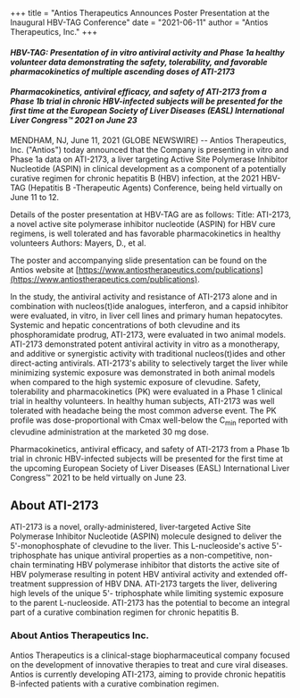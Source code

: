 +++
title = "Antios Therapeutics Announces Poster Presentation at the Inaugural HBV-TAG Conference"
date = "2021-06-11"
author = "Antios Therapeutics, Inc."
+++


#### *HBV-TAG: Presentation of in vitro antiviral activity and Phase 1a healthy volunteer data demonstrating the safety, tolerability, and favorable pharmacokinetics of multiple ascending doses of ATI-2173*

#### *Pharmacokinetics, antiviral efficacy, and safety of ATI-2173 from a Phase 1b trial in chronic HBV-infected subjects will be presented for the first time at the European Society of Liver Diseases (EASL) International Liver Congress&#8482; 2021 on June 23*


MENDHAM, NJ, June 11, 2021 (GLOBE NEWSWIRE) -- Antios Therapeutics, Inc. ("Antios") today announced that the Company is presenting in vitro and Phase 1a data on ATI-2173, a liver targeting Active Site Polymerase Inhibitor Nucleotide (ASPIN) in clinical development as a component of a potentially curative regimen for chronic hepatitis B (HBV) infection, at the 2021 HBV-TAG (Hepatitis B -Therapeutic Agents) Conference, being held virtually on June 11 to 12.

Details of the poster presentation at HBV-TAG are as follows:
Title: ATI-2173, a novel active site polymerase inhibitor nucleotide (ASPIN) for HBV cure regimens, is well tolerated and has favorable pharmacokinetics in healthy volunteers
Authors: Mayers, D., et al.

The poster and accompanying slide presentation can be found on the Antios website at [https://www.antiostherapeutics.com/publications](https://www.antiostherapeutics.com/publications).

In the study, the antiviral activity and resistance of ATI-2173 alone and in combination with nucleos(t)ide analogues, interferon, and a capsid inhibitor were evaluated, in vitro, in liver cell lines and primary human hepatocytes. Systemic and hepatic concentrations of both clevudine and its phosphoramidate prodrug, ATI-2173, were evaluated in two animal models. ATI-2173 demonstrated potent antiviral activity in vitro as a monotherapy, and additive or synergistic activity with traditional nucleos(t)ides and other direct-acting antivirals. ATI-2173's ability to selectively target the liver while minimizing systemic exposure was demonstrated in both animal models when compared to the high systemic exposure of clevudine. Safety, tolerability and pharmacokinetics (PK) were evaluated in a Phase 1 clinical trial in healthy volunteers. In healthy human subjects, ATI-2173 was well tolerated with headache being the most common adverse event. The PK profile was dose-proportional with Cmax well-below the C<sub>min</sub> reported with clevudine administration at the marketed 30 mg dose.

Pharmacokinetics, antiviral efficacy, and safety of ATI-2173 from a Phase 1b trial in chronic HBV-infected subjects will be presented for the first time at the upcoming European Society of Liver Diseases (EASL) International Liver Congress&#8482; 2021 to be held virtually on June 23.

## About ATI-2173
ATI-2173 is a novel, orally-administered, liver-targeted Active Site Polymerase Inhibitor Nucleotide (ASPIN) molecule designed to deliver the 5'-monophosphate of clevudine to the liver. This L-nucleoside's active 5'-triphosphate has unique antiviral properties as a non-competitive, non-chain terminating HBV polymerase inhibitor that distorts the active site of HBV polymerase resulting in potent HBV antiviral activity and extended off-treatment suppression of HBV DNA. ATI-2173 targets the liver, delivering high levels of the unique 5'- triphosphate while limiting systemic exposure to the parent L-nucleoside. ATI-2173 has the potential to become an integral part of a curative combination regimen for chronic hepatitis B.

### About Antios Therapeutics Inc.
Antios Therapeutics is a clinical-stage biopharmaceutical company focused on the development of innovative therapies to treat and cure viral diseases. Antios is currently developing ATI-2173, aiming to provide chronic hepatitis B-infected patients with a curative combination regimen.
